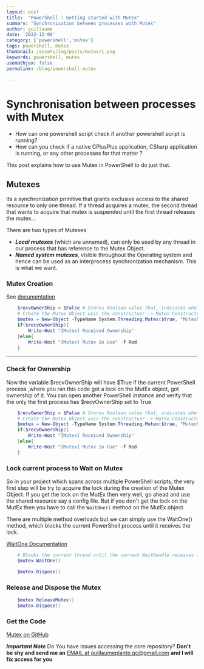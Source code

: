 ```yaml
---
layout: post
title:  "PowerShell : Getting started with Mutex"
summary: "Synchronisation between processes with Mutex"
author: guillaume
date: '2022-12-08'
category: ['powershell','mutex']
tags: powershell, mutex
thumbnail: /assets/img/posts/mutex/1.png
keywords: powershell, mutex
usemathjax: false
permalink: /blog/powershell-mutex

---
```

# Synchronisation between processes with Mutex

- How can one powershell script check if another powershell script is running? 
- How can you check if a native CPlusPlus application, CSharp application is running, or any other processes for that matter ?

This post explains how to use Mutex in PowerShell to do just that. 

## Mutexes

Its a synchronization primitive that grants exclusive access to the shared resource to only one thread. If a thread acquires a mutex, the second thread that wants to acquire that mutex is suspended until the first thread releases the mutex...

There are two types of Mutexes
- ***Local mutexes*** (which are unnamed), can only be used by any thread in our process that has reference to the Mutex Object.
- ***Named system mutexes***, visible throughout the Operating system and hence can be used as an interprocess synchronization mechanism. This is what we want.


### Mutex Creation

See [documentation](https://learn.microsoft.com/en-us/dotnet/api/system.threading.mutex.-ctor?redirectedfrom=MSDN&view=net-7.0#System_Threading_Mutex__ctor_System_Boolean_System_String_System_Boolean__)

```powershell
    $recvOwnerShip = $False # Stores Boolean value that, indicates whether the calling thread was granted initial ownership of the mutex.
    # Create the Mutex Object usin the constructuor -> Mutex Constructor (Boolean, String, Boolean)
    $mutex = New-Object -TypeName System.Threading.Mutex($true, "MutexName1", [ref]$recvOwnerShip)
    if($recvOwnerShip){
        Write-Host "[Mutex] Received Ownership"
    }else{
        Write-Host "[Mutex] Mutex in Use" -f Red
    }
```
--------------------------------------------------------------------------------------------------------

### Check for Ownership

Now the variable $recvOwnerShip will have $True if the current PowerShell process ,where you ran this code got a lock on the MutEx object, got ownership of it. You can open another PowerShell instance and verify that the only the first process has $recvOwnerShip set to True

```powershell
    $recvOwnerShip = $False # Stores Boolean value that, indicates whether the calling thread was granted initial ownership of the mutex.
    # Create the Mutex Object usin the constructuor -> Mutex Constructor (Boolean, String, Boolean)
    $mutex = New-Object -TypeName System.Threading.Mutex($true, "MutexName1", [ref]$recvOwnerShip)
    if($recvOwnerShip){
        Write-Host "[Mutex] Received Ownership"
    }else{
        Write-Host "[Mutex] Mutex in Use" -f Red
    }
```

### Lock current process to Wait on Mutex

So in your project which spans across multiple PowerShell scripts, the very first step will be try to acquire the lock during the creation of the Mutex Object. If you get the lock on the MutEx then very well, go ahead and use the shared resource say a config file. But if you don't get the lock on the MutEx then you have to call the ```WaitOne()``` method on the MutEx object.

There are multiple method overloads but we can simply use the WaitOne() method, which blocks the current PowerShell process until it receives the lock.

[WaitOne Documentation](https://learn.microsoft.com/en-us/dotnet/api/system.threading.waithandle.waitone?redirectedfrom=MSDN&view=net-7.0#System_Threading_WaitHandle_WaitOne)

```powershell
    # Blocks the current thread until the current WaitHandle receives a signal.
    $mutex.WaitOne()

    $mutex.Dispose()
```

### Release and Dispose the Mutex

```powershell
    $mutex.ReleaseMutex()
    $mutex.Dispose()
```



### Get the Code

[Mutex on GitHub](https://github.com/arsscriptum/PowerShell.Reddit.Support/tree/master/Mutex)

***Important Note*** Do You have Issues accessing the core repository? **Don't be shy and send me an** [EMAIL at guillaumeplante.qc@gmail.com](mailto:guillaumeplante.qc@gmail.com) **and I will fix access for you**